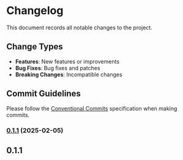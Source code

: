 # Changelog

This document records all notable changes to the project.

## Change Types

- **Features**: New features or improvements
- **Bug Fixes**: Bug fixes and patches
- **Breaking Changes**: Incompatible changes

## Commit Guidelines

Please follow the [Conventional Commits](https://www.conventionalcommits.org/) specification when making commits.

### [0.1.1](https://github.com/sichang824/RustyTag/commits/v0.1.1) (2025-02-05)

## 0.1.1

